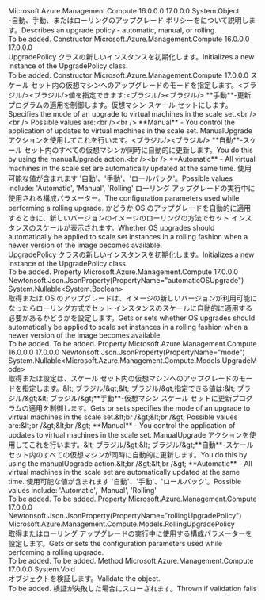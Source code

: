 <Type Name="UpgradePolicy" FullName="Microsoft.Azure.Management.Compute.Models.UpgradePolicy">
  <TypeSignature Language="C#" Value="public class UpgradePolicy" />
  <TypeSignature Language="ILAsm" Value=".class public auto ansi beforefieldinit UpgradePolicy extends System.Object" />
  <TypeSignature Language="DocId" Value="T:Microsoft.Azure.Management.Compute.Models.UpgradePolicy" />
  <TypeSignature Language="VB.NET" Value="Public Class UpgradePolicy" />
  <TypeSignature Language="F#" Value="type UpgradePolicy = class" />
  <AssemblyInfo>
    <AssemblyName>Microsoft.Azure.Management.Compute</AssemblyName>
    <AssemblyVersion>16.0.0.0</AssemblyVersion>
    <AssemblyVersion>17.0.0.0</AssemblyVersion>
  </AssemblyInfo>
  <Base>
    <BaseTypeName>System.Object</BaseTypeName>
  </Base>
  <Interfaces />
  <Docs>
    <summary>
            <span data-ttu-id="82a36-101">-自動、手動、またはローリングのアップグレード ポリシーをについて説明します。</span><span class="sxs-lookup"><span data-stu-id="82a36-101">Describes an upgrade policy - automatic, manual, or rolling.</span></span>
            </summary>
    <remarks>To be added.</remarks>
  </Docs>
  <Members>
    <Member MemberName=".ctor">
      <MemberSignature Language="C#" Value="public UpgradePolicy ();" />
      <MemberSignature Language="ILAsm" Value=".method public hidebysig specialname rtspecialname instance void .ctor() cil managed" />
      <MemberSignature Language="DocId" Value="M:Microsoft.Azure.Management.Compute.Models.UpgradePolicy.#ctor" />
      <MemberSignature Language="VB.NET" Value="Public Sub New ()" />
      <MemberType>Constructor</MemberType>
      <AssemblyInfo>
        <AssemblyName>Microsoft.Azure.Management.Compute</AssemblyName>
        <AssemblyVersion>16.0.0.0</AssemblyVersion>
        <AssemblyVersion>17.0.0.0</AssemblyVersion>
      </AssemblyInfo>
      <Parameters />
      <Docs>
        <summary>
            <span data-ttu-id="82a36-102">UpgradePolicy クラスの新しいインスタンスを初期化します。</span><span class="sxs-lookup"><span data-stu-id="82a36-102">Initializes a new instance of the UpgradePolicy class.</span></span>
            </summary>
        <remarks>To be added.</remarks>
      </Docs>
    </Member>
    <Member MemberName=".ctor">
      <MemberSignature Language="C#" Value="public UpgradePolicy (Nullable&lt;Microsoft.Azure.Management.Compute.Models.UpgradeMode&gt; mode = null, Microsoft.Azure.Management.Compute.Models.RollingUpgradePolicy rollingUpgradePolicy = null, Nullable&lt;bool&gt; automaticOSUpgrade = null);" />
      <MemberSignature Language="ILAsm" Value=".method public hidebysig specialname rtspecialname instance void .ctor(valuetype System.Nullable`1&lt;valuetype Microsoft.Azure.Management.Compute.Models.UpgradeMode&gt; mode, class Microsoft.Azure.Management.Compute.Models.RollingUpgradePolicy rollingUpgradePolicy, valuetype System.Nullable`1&lt;bool&gt; automaticOSUpgrade) cil managed" />
      <MemberSignature Language="DocId" Value="M:Microsoft.Azure.Management.Compute.Models.UpgradePolicy.#ctor(System.Nullable{Microsoft.Azure.Management.Compute.Models.UpgradeMode},Microsoft.Azure.Management.Compute.Models.RollingUpgradePolicy,System.Nullable{System.Boolean})" />
      <MemberSignature Language="F#" Value="new Microsoft.Azure.Management.Compute.Models.UpgradePolicy : Nullable&lt;Microsoft.Azure.Management.Compute.Models.UpgradeMode&gt; * Microsoft.Azure.Management.Compute.Models.RollingUpgradePolicy * Nullable&lt;bool&gt; -&gt; Microsoft.Azure.Management.Compute.Models.UpgradePolicy" Usage="new Microsoft.Azure.Management.Compute.Models.UpgradePolicy (mode, rollingUpgradePolicy, automaticOSUpgrade)" />
      <MemberType>Constructor</MemberType>
      <AssemblyInfo>
        <AssemblyName>Microsoft.Azure.Management.Compute</AssemblyName>
        <AssemblyVersion>17.0.0.0</AssemblyVersion>
      </AssemblyInfo>
      <Parameters>
        <Parameter Name="mode" Type="System.Nullable&lt;Microsoft.Azure.Management.Compute.Models.UpgradeMode&gt;" />
        <Parameter Name="rollingUpgradePolicy" Type="Microsoft.Azure.Management.Compute.Models.RollingUpgradePolicy" />
        <Parameter Name="automaticOSUpgrade" Type="System.Nullable&lt;System.Boolean&gt;" />
      </Parameters>
      <Docs>
        <param name="mode"><span data-ttu-id="82a36-103">スケール セット内の仮想マシンへのアップグレードのモードを指定します。&lt;ブラジル/&gt;&lt;ブラジル/&gt;値を指定できます:&lt;ブラジル/&gt;&lt;ブラジル/&gt; **手動**-更新プログラムの適用を制御します。仮想マシン スケール セットにします。</span><span class="sxs-lookup"><span data-stu-id="82a36-103">Specifies the mode of an upgrade to virtual machines in the scale set.&lt;br /&gt;&lt;br /&gt; Possible values are:&lt;br /&gt;&lt;br /&gt; **Manual** - You  control the application of updates to virtual machines in the scale set.</span></span> <span data-ttu-id="82a36-104">ManualUpgrade アクションを使用してこれを行います。&lt;ブラジル/&gt;&lt;ブラジル/&gt; **自動**-スケール セット内のすべての仮想マシンが同時に自動的に更新します。</span><span class="sxs-lookup"><span data-stu-id="82a36-104">You do this by using the manualUpgrade action.&lt;br /&gt;&lt;br /&gt; **Automatic** - All virtual machines in the scale set are automatically updated at the same time.</span></span> <span data-ttu-id="82a36-105">使用可能な値が含まれます '自動'、'手動'、'ロールバック'。</span><span class="sxs-lookup"><span data-stu-id="82a36-105">Possible values include: 'Automatic', 'Manual', 'Rolling'</span></span></param>
        <param name="rollingUpgradePolicy"><span data-ttu-id="82a36-106">ローリング アップグレードの実行中に使用される構成パラメーター。</span><span class="sxs-lookup"><span data-stu-id="82a36-106">The configuration parameters used while performing a rolling upgrade.</span></span></param>
        <param name="automaticOSUpgrade"><span data-ttu-id="82a36-107">かどうか OS のアップグレードを自動的に適用するときに、新しいバージョンのイメージのローリングの方法でセット インスタンスのスケールが表示されます。</span><span class="sxs-lookup"><span data-stu-id="82a36-107">Whether OS upgrades should automatically be applied to scale set instances in a rolling fashion when a newer version of the image becomes available.</span></span></param>
        <summary>
            <span data-ttu-id="82a36-108">UpgradePolicy クラスの新しいインスタンスを初期化します。</span><span class="sxs-lookup"><span data-stu-id="82a36-108">Initializes a new instance of the UpgradePolicy class.</span></span>
            </summary>
        <remarks>To be added.</remarks>
      </Docs>
    </Member>
    <Member MemberName="AutomaticOSUpgrade">
      <MemberSignature Language="C#" Value="public Nullable&lt;bool&gt; AutomaticOSUpgrade { get; set; }" />
      <MemberSignature Language="ILAsm" Value=".property instance valuetype System.Nullable`1&lt;bool&gt; AutomaticOSUpgrade" />
      <MemberSignature Language="DocId" Value="P:Microsoft.Azure.Management.Compute.Models.UpgradePolicy.AutomaticOSUpgrade" />
      <MemberSignature Language="VB.NET" Value="Public Property AutomaticOSUpgrade As Nullable(Of Boolean)" />
      <MemberSignature Language="F#" Value="member this.AutomaticOSUpgrade : Nullable&lt;bool&gt; with get, set" Usage="Microsoft.Azure.Management.Compute.Models.UpgradePolicy.AutomaticOSUpgrade" />
      <MemberType>Property</MemberType>
      <AssemblyInfo>
        <AssemblyName>Microsoft.Azure.Management.Compute</AssemblyName>
        <AssemblyVersion>17.0.0.0</AssemblyVersion>
      </AssemblyInfo>
      <Attributes>
        <Attribute>
          <AttributeName>Newtonsoft.Json.JsonProperty(PropertyName="automaticOSUpgrade")</AttributeName>
        </Attribute>
      </Attributes>
      <ReturnValue>
        <ReturnType>System.Nullable&lt;System.Boolean&gt;</ReturnType>
      </ReturnValue>
      <Docs>
        <summary>
            <span data-ttu-id="82a36-109">取得または OS のアップグレードは、イメージの新しいバージョンが利用可能になったらローリング方式でセット インスタンスのスケールに自動的に適用する必要があるかどうかを設定します。</span><span class="sxs-lookup"><span data-stu-id="82a36-109">Gets or sets whether OS upgrades should automatically be applied to scale set instances in a rolling fashion when a newer version of the image becomes available.</span></span>
            </summary>
        <value>To be added.</value>
        <remarks>To be added.</remarks>
      </Docs>
    </Member>
    <Member MemberName="Mode">
      <MemberSignature Language="C#" Value="public Nullable&lt;Microsoft.Azure.Management.Compute.Models.UpgradeMode&gt; Mode { get; set; }" />
      <MemberSignature Language="ILAsm" Value=".property instance valuetype System.Nullable`1&lt;valuetype Microsoft.Azure.Management.Compute.Models.UpgradeMode&gt; Mode" />
      <MemberSignature Language="DocId" Value="P:Microsoft.Azure.Management.Compute.Models.UpgradePolicy.Mode" />
      <MemberSignature Language="VB.NET" Value="Public Property Mode As Nullable(Of UpgradeMode)" />
      <MemberSignature Language="F#" Value="member this.Mode : Nullable&lt;Microsoft.Azure.Management.Compute.Models.UpgradeMode&gt; with get, set" Usage="Microsoft.Azure.Management.Compute.Models.UpgradePolicy.Mode" />
      <MemberType>Property</MemberType>
      <AssemblyInfo>
        <AssemblyName>Microsoft.Azure.Management.Compute</AssemblyName>
        <AssemblyVersion>16.0.0.0</AssemblyVersion>
        <AssemblyVersion>17.0.0.0</AssemblyVersion>
      </AssemblyInfo>
      <Attributes>
        <Attribute>
          <AttributeName>Newtonsoft.Json.JsonProperty(PropertyName="mode")</AttributeName>
        </Attribute>
      </Attributes>
      <ReturnValue>
        <ReturnType>System.Nullable&lt;Microsoft.Azure.Management.Compute.Models.UpgradeMode&gt;</ReturnType>
      </ReturnValue>
      <Docs>
        <summary>
            <span data-ttu-id="82a36-110">取得または設定は、スケール セット内の仮想マシンへのアップグレードのモードを指定します。&amp;lt; ブラジル/&amp;gt;&amp;lt; ブラジル/&amp;gt;指定できる値は:&amp;lt; ブラジル/&amp;gt;&amp;lt; ブラジル/&amp;gt;**手動**-仮想マシン スケール セットに更新プログラムの適用を制御します。</span><span class="sxs-lookup"><span data-stu-id="82a36-110">Gets or sets specifies the mode of an upgrade to virtual machines in the scale set.&amp;lt;br /&amp;gt;&amp;lt;br /&amp;gt; Possible values are:&amp;lt;br /&amp;gt;&amp;lt;br /&amp;gt; **Manual** - You  control the application of updates to virtual machines in the scale set.</span></span> <span data-ttu-id="82a36-111">ManualUpgrade アクションを使用してこれを行います。&amp;lt; ブラジル/&amp;gt;&amp;lt; ブラジル/&amp;gt;**自動**-スケール セット内のすべての仮想マシンが同時に自動的に更新します。</span><span class="sxs-lookup"><span data-stu-id="82a36-111">You do this by using the manualUpgrade action.&amp;lt;br /&amp;gt;&amp;lt;br /&amp;gt; **Automatic** - All virtual machines in the scale set are  automatically updated at the same time.</span></span>
            <span data-ttu-id="82a36-112">使用可能な値が含まれます '自動'、'手動'、'ロールバック'。</span><span class="sxs-lookup"><span data-stu-id="82a36-112">Possible values include: 'Automatic', 'Manual', 'Rolling'</span></span>
            </summary>
        <value>To be added.</value>
        <remarks>To be added.</remarks>
      </Docs>
    </Member>
    <Member MemberName="RollingUpgradePolicy">
      <MemberSignature Language="C#" Value="public Microsoft.Azure.Management.Compute.Models.RollingUpgradePolicy RollingUpgradePolicy { get; set; }" />
      <MemberSignature Language="ILAsm" Value=".property instance class Microsoft.Azure.Management.Compute.Models.RollingUpgradePolicy RollingUpgradePolicy" />
      <MemberSignature Language="DocId" Value="P:Microsoft.Azure.Management.Compute.Models.UpgradePolicy.RollingUpgradePolicy" />
      <MemberSignature Language="VB.NET" Value="Public Property RollingUpgradePolicy As RollingUpgradePolicy" />
      <MemberSignature Language="F#" Value="member this.RollingUpgradePolicy : Microsoft.Azure.Management.Compute.Models.RollingUpgradePolicy with get, set" Usage="Microsoft.Azure.Management.Compute.Models.UpgradePolicy.RollingUpgradePolicy" />
      <MemberType>Property</MemberType>
      <AssemblyInfo>
        <AssemblyName>Microsoft.Azure.Management.Compute</AssemblyName>
        <AssemblyVersion>17.0.0.0</AssemblyVersion>
      </AssemblyInfo>
      <Attributes>
        <Attribute>
          <AttributeName>Newtonsoft.Json.JsonProperty(PropertyName="rollingUpgradePolicy")</AttributeName>
        </Attribute>
      </Attributes>
      <ReturnValue>
        <ReturnType>Microsoft.Azure.Management.Compute.Models.RollingUpgradePolicy</ReturnType>
      </ReturnValue>
      <Docs>
        <summary>
            <span data-ttu-id="82a36-113">取得またはローリング アップグレードの実行中に使用する構成パラメーターを設定します。</span><span class="sxs-lookup"><span data-stu-id="82a36-113">Gets or sets the configuration parameters used while performing a rolling upgrade.</span></span>
            </summary>
        <value>To be added.</value>
        <remarks>To be added.</remarks>
      </Docs>
    </Member>
    <Member MemberName="Validate">
      <MemberSignature Language="C#" Value="public virtual void Validate ();" />
      <MemberSignature Language="ILAsm" Value=".method public hidebysig newslot virtual instance void Validate() cil managed" />
      <MemberSignature Language="DocId" Value="M:Microsoft.Azure.Management.Compute.Models.UpgradePolicy.Validate" />
      <MemberSignature Language="VB.NET" Value="Public Overridable Sub Validate ()" />
      <MemberSignature Language="F#" Value="abstract member Validate : unit -&gt; unit&#xA;override this.Validate : unit -&gt; unit" Usage="upgradePolicy.Validate " />
      <MemberType>Method</MemberType>
      <AssemblyInfo>
        <AssemblyName>Microsoft.Azure.Management.Compute</AssemblyName>
        <AssemblyVersion>17.0.0.0</AssemblyVersion>
      </AssemblyInfo>
      <ReturnValue>
        <ReturnType>System.Void</ReturnType>
      </ReturnValue>
      <Parameters />
      <Docs>
        <summary>
            <span data-ttu-id="82a36-114">オブジェクトを検証します。</span><span class="sxs-lookup"><span data-stu-id="82a36-114">Validate the object.</span></span>
            </summary>
        <remarks>To be added.</remarks>
        <exception cref="T:Microsoft.Rest.ValidationException">
            <span data-ttu-id="82a36-115">検証が失敗した場合にスローされます。</span><span class="sxs-lookup"><span data-stu-id="82a36-115">Thrown if validation fails</span></span>
            </exception>
      </Docs>
    </Member>
  </Members>
</Type>